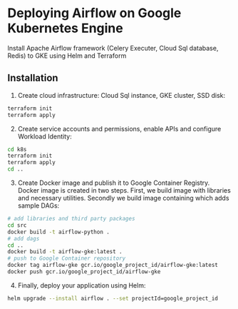 # Deploying Airflow on Google Kubernetes Engine

Install Apache Airflow framework (Celery Executer, Cloud Sql database, Redis) to GKE using Helm and Terraform

## Installation

1. Create cloud infrastructure: Cloud Sql instance, GKE cluster, SSD disk:
```sh
terraform init
terraform apply
```
2. Create service accounts and permissions, enable APIs and configure Workload Identity:
```sh
cd k8s
terraform init
terraform apply
cd ..
```
3. Create Docker image and publish it to Google Container Registry. Docker image is created in two steps. First, we build image with libraries and necessary utilities. Secondly we build image containing which adds sample DAGs:
```sh
# add libraries and third party packages
cd src
docker build -t airflow-python .
# add dags
cd ..
docker build -t airflow-gke:latest .
# push to Google Container repository
docker tag airflow-gke gcr.io/google_project_id/airflow-gke:latest
docker push gcr.io/google_project_id/airflow-gke
```
4. Finally, deploy your application using Helm:
```sh
helm upgrade --install airflow . --set projectId=google_project_id
```
